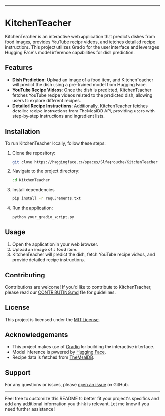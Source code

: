 
---

# KitchenTeacher

KitchenTeacher is an interactive web application that predicts dishes from food images, provides YouTube recipe videos, and fetches detailed recipe instructions. This project utilizes Gradio for the user interface and leverages Hugging Face's model inference capabilities for dish prediction.

## Features

- **Dish Prediction**: Upload an image of a food item, and KitchenTeacher will predict the dish using a pre-trained model from Hugging Face.
- **YouTube Recipe Videos**: Once the dish is predicted, KitchenTeacher fetches YouTube recipe videos related to the predicted dish, allowing users to explore different recipes.
- **Detailed Recipe Instructions**: Additionally, KitchenTeacher fetches detailed recipe instructions from TheMealDB API, providing users with step-by-step instructions and ingredient lists.

## Installation

To run KitchenTeacher locally, follow these steps:

1. Clone the repository:
   ```bash
   git clone https://huggingface.co/spaces/Slfagrouche/KitchenTeacher
   ```

2. Navigate to the project directory:
   ```bash
   cd KitchenTeacher
   ```

3. Install dependencies:
   ```bash
   pip install -r requirements.txt
   ```

4. Run the application:
   ```bash
   python your_gradio_script.py
   ```


## Usage

1. Open the application in your web browser.
2. Upload an image of a food item.
3. KitchenTeacher will predict the dish, fetch YouTube recipe videos, and provide detailed recipe instructions.

## Contributing

Contributions are welcome! If you'd like to contribute to KitchenTeacher, please read our [CONTRIBUTING.md](CONTRIBUTING.md) file for guidelines.

## License

This project is licensed under the [MIT License](LICENSE).

## Acknowledgements

- This project makes use of [Gradio](https://github.com/gradio-app/gradio) for building the interactive interface.
- Model inference is powered by [Hugging Face](https://huggingface.co/).
- Recipe data is fetched from [TheMealDB](https://www.themealdb.com/api.php).

## Support

For any questions or issues, please [open an issue](https://github.com/your-username/KitchenTeacher/issues) on GitHub.

---

Feel free to customize this README to better fit your project's specifics and add any additional information you think is relevant. Let me know if you need further assistance!